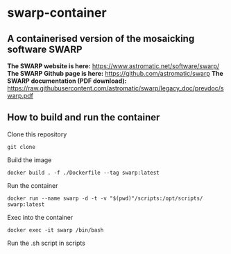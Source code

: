 # swarp-container
## A containerised version of the mosaicking software SWARP

**The SWARP website is here:** https://www.astromatic.net/software/swarp/
**The SWARP Github page is here:** https://github.com/astromatic/swarp
**The SWARP documentation (PDF download):** https://raw.githubusercontent.com/astromatic/swarp/legacy_doc/prevdoc/swarp.pdf

## How to build and run the container

Clone this repository

    git clone 

Build the image

    docker build . -f ./Dockerfile --tag swarp:latest

Run the container

    docker run --name swarp -d -t -v "$(pwd)"/scripts:/opt/scripts/ swarp:latest

Exec into the container

    docker exec -it swarp /bin/bash

Run the .sh script in scripts

